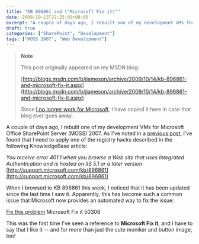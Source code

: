 ```yaml
---
title: "KB 896861 and \"Microsoft Fix it\""
date: 2009-10-13T22:25:00+08:00
excerpt: "A couple of days ago, I rebuilt one of my development VMs for Microsoft Office SharePoint Server (MOSS) 2007. As I've noted in a previous post , I've found that I need to apply one of the registry hacks described in the following KnowledgeBase article..."
draft: true
categories: ["SharePoint", "Development"]
tags: ["MOSS 2007", "Web Development"]
---
```


> **Note**
> 
> This post originally appeared on my MSDN blog:
> 
> 
> [http://blogs.msdn.com/b/jjameson/archive/2009/10/14/kb-896861-and-microsoft-fix-it.aspx](http://blogs.msdn.com/b/jjameson/archive/2009/10/14/kb-896861-and-microsoft-fix-it.aspx)
> 
> Since [I no longer work for Microsoft](/blog/jjameson/2011/09/02/last-day-with-microsoft), I have copied it here in case that blog ever goes away.


A couple of days ago, I rebuilt one of my development VMs for Microsoft Office SharePoint Server (MOSS) 2007. As I've noted in a [previous post](/blog/jjameson/2009/02/10/issues-with-running-moss-2007-on-windows-server-2008), I've found that I need to apply one of the registry hacks described in the following KnowledgeBase article:

<cite>You receive error 401.1 when you browse a Web site that uses Integrated Authentication and is hosted on IIS 5.1 or a later version</cite>
[http://support.microsoft.com/kb/896861](http://support.microsoft.com/kb/896861)


When I browsed to KB 896861 this week, I noticed that it has been updated since the last time I saw it. Apparently, this has become such a common issue that Microsoft now provides an automated way to fix the issue:

[Fix this problem](http://go.microsoft.com/?linkid=9686309 "Microsoft Fix it") 
Microsoft Fix it 50306

This was the first time I've seen a reference to **Microsoft Fix it**, and I have to say that I like it -- and for more than just the cute moniker and button image, too!

